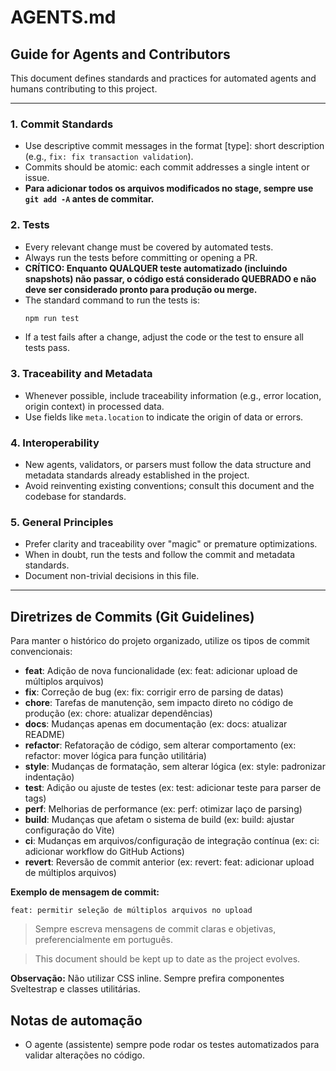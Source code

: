 # AGENTS.md

## Guide for Agents and Contributors

This document defines standards and practices for automated agents and humans contributing to this project.

---

### 1. Commit Standards
- Use descriptive commit messages in the format [type]: short description (e.g., `fix: fix transaction validation`).
- Commits should be atomic: each commit addresses a single intent or issue.
- **Para adicionar todos os arquivos modificados no stage, sempre use `git add -A` antes de commitar.**

### 2. Tests
- Every relevant change must be covered by automated tests.
- Always run the tests before committing or opening a PR.
- **CRÍTICO: Enquanto QUALQUER teste automatizado (incluindo snapshots) não passar, o código está considerado QUEBRADO e não deve ser considerado pronto para produção ou merge.**
- The standard command to run the tests is:
  ```sh
  npm run test
  ```
- If a test fails after a change, adjust the code or the test to ensure all tests pass.

### 3. Traceability and Metadata
- Whenever possible, include traceability information (e.g., error location, origin context) in processed data.
- Use fields like `meta.location` to indicate the origin of data or errors.

### 4. Interoperability
- New agents, validators, or parsers must follow the data structure and metadata standards already established in the project.
- Avoid reinventing existing conventions; consult this document and the codebase for standards.

### 5. General Principles
- Prefer clarity and traceability over "magic" or premature optimizations.
- When in doubt, run the tests and follow the commit and metadata standards.
- Document non-trivial decisions in this file.

---

## Diretrizes de Commits (Git Guidelines)

Para manter o histórico do projeto organizado, utilize os tipos de commit convencionais:

- **feat**: Adição de nova funcionalidade (ex: feat: adicionar upload de múltiplos arquivos)
- **fix**: Correção de bug (ex: fix: corrigir erro de parsing de datas)
- **chore**: Tarefas de manutenção, sem impacto direto no código de produção (ex: chore: atualizar dependências)
- **docs**: Mudanças apenas em documentação (ex: docs: atualizar README)
- **refactor**: Refatoração de código, sem alterar comportamento (ex: refactor: mover lógica para função utilitária)
- **style**: Mudanças de formatação, sem alterar lógica (ex: style: padronizar indentação)
- **test**: Adição ou ajuste de testes (ex: test: adicionar teste para parser de tags)
- **perf**: Melhorias de performance (ex: perf: otimizar laço de parsing)
- **build**: Mudanças que afetam o sistema de build (ex: build: ajustar configuração do Vite)
- **ci**: Mudanças em arquivos/configuração de integração contínua (ex: ci: adicionar workflow do GitHub Actions)
- **revert**: Reversão de commit anterior (ex: revert: feat: adicionar upload de múltiplos arquivos)

**Exemplo de mensagem de commit:**

```
feat: permitir seleção de múltiplos arquivos no upload
```

> Sempre escreva mensagens de commit claras e objetivas, preferencialmente em português.

> This document should be kept up to date as the project evolves. 

**Observação:** Não utilizar CSS inline. Sempre prefira componentes Sveltestrap e classes utilitárias. 

## Notas de automação

- O agente (assistente) sempre pode rodar os testes automatizados para validar alterações no código. 